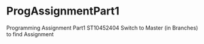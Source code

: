 # ProgAssignmentPart1
Programming Assignment Part1 ST10452404
Switch to Master (in Branches) to find Assignment
